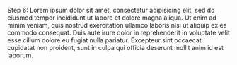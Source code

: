 <p>Step 6: Lorem ipsum dolor sit amet, consectetur adipisicing elit, sed do eiusmod tempor incididunt
  ut labore et dolore magna aliqua. Ut enim ad minim veniam, quis nostrud exercitation ullamco laboris nisi
  ut aliquip ex ea commodo consequat. Duis aute irure dolor in reprehenderit in voluptate velit esse cillum
  dolore eu fugiat nulla pariatur. Excepteur sint occaecat cupidatat non proident, sunt in culpa qui officia
  deserunt mollit anim id est laborum.</p>
